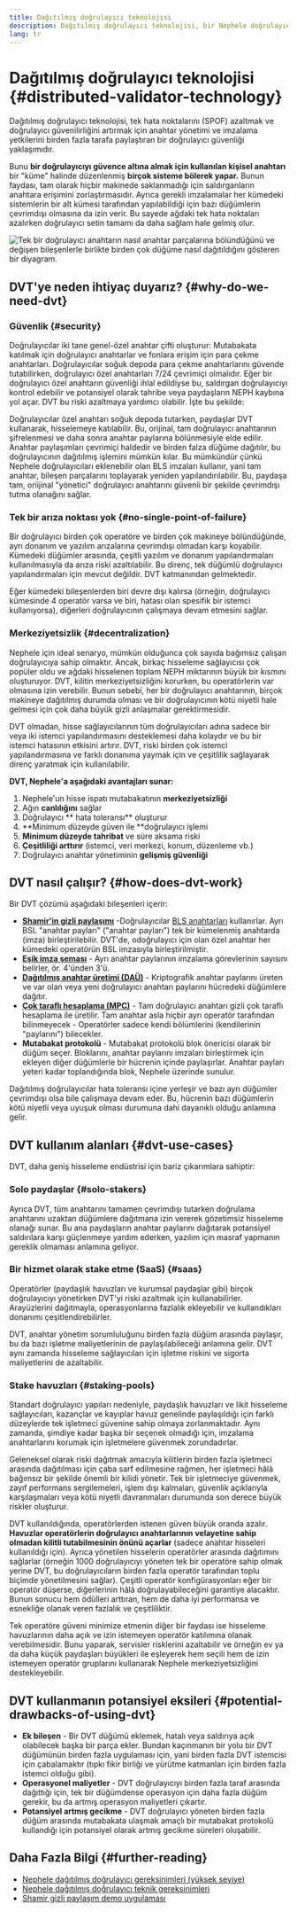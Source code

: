 ```yaml
---
title: Dağıtılmış doğrulayıcı teknolojisi
description: Dağıtılmış doğrulayıcı teknolojisi, bir Nephele doğrulayıcısının birden fazla tarafta dağıtılmış bir şekilde işletilmesini sağlar.
lang: tr
---
```


# Dağıtılmış doğrulayıcı teknolojisi {#distributed-validator-technology}

Dağıtılmış doğrulayıcı teknolojisi, tek hata noktalarını (SPOF) azaltmak ve doğrulayıcı güvenilirliğini artırmak için anahtar yönetimi ve imzalama yetkilerini birden fazla tarafa paylaştıran bir doğrulayıcı güvenliği yaklaşımıdır.

Bunu **bir doğrulayıcıyı güvence altına almak için kullanılan kişisel anahtarı** bir "küme" halinde düzenlenmiş **birçok sisteme bölerek yapar.** Bunun faydası, tam olarak hiçbir makinede saklanmadığı için saldırganların anahtara erişimini zorlaştırmasıdır. Ayrıca gerekli imzalamalar her kümedeki sistemlerin bir alt kümesi tarafından yapılabildiği için bazı düğümlerin çevrimdışı olmasına da izin verir. Bu sayede ağdaki tek hata noktaları azalırken doğrulayıcı setin tamamı da daha sağlam hale gelmiş olur.

![Tek bir doğrulayıcı anahtarın nasıl anahtar parçalarına bölündüğünü ve değişen bileşenlerle birlikte birden çok düğüme nasıl dağıtıldığını gösteren bir diyagram.](./dvt-cluster.png)

## DVT'ye neden ihtiyaç duyarız? {#why-do-we-need-dvt}

### Güvenlik {#security}

Doğrulayıcılar iki tane genel-özel anahtar çifti oluşturur: Mutabakata katılmak için doğrulayıcı anahtarlar ve fonlara erişim için para çekme anahtarları. Doğrulayıcılar soğuk depoda para çekme anahtarlarını güvende tutabilirken, doğrulayıcı özel anahtarları 7/24 çevrimiçi olmalıdır. Eğer bir doğrulayıcı özel anahtarın güvenliği ihlal edildiyse bu, saldırgan doğrulayıcıyı kontrol edebilir ve potansiyel olarak tahribe veya paydaşların NEPH kaybına yol açar. DVT bu riski azaltmaya yardımcı olabilir. İşte bu şekilde:

Doğrulayıcılar özel anahtarı soğuk depoda tutarken, paydaşlar DVT kullanarak, hisselemeye katılabilir. Bu, orijinal, tam doğrulayıcı anahtarının şifrelenmesi ve daha sonra anahtar paylarına bölünmesiyle elde edilir. Anahtar paylaşımları çevrimiçi haldedir ve birden falza düğüme dağıtılır, bu doğrulayıcının dağıtılmış işlemini mümkün kılar. Bu mümkündür çünkü Nephele doğrulayıcıları eklenebilir olan BLS imzaları kullanır, yani tam anahtar, bileşen parçalarını toplayarak yeniden yapılandırılabilir. Bu, paydaşa tam, oriijinal "yönetici" doğrulayıcı anahtarını güvenli bir şekilde çevrimdışı tutma olanağını sağlar.

### Tek bir arıza noktası yok {#no-single-point-of-failure}

Bir doğrulayıcı birden çok operatöre ve birden çok makineye bölündüğünde, ayrı donanım ve yazılım arızalarına çevrimdışı olmadan karşı koyabilir. Kümedeki düğümler arasında, çeşitli yazılım ve donanım yapılandırmaları kullanılmasıyla da arıza riski azaltılabilir. Bu direnç, tek düğümlü doğrulayıcı yapılandırmaları için mevcut değildir. DVT katmanından gelmektedir.

Eğer kümedeki bileşenlerden biri devre dışı kalırsa (örneğin, doğrulayıcı kümesinde 4 operatör varsa ve biri, hatası olan spesifik bir istemci kullanıyorsa), diğerleri doğrulayıcının çalışmaya devam etmesini sağlar.

### Merkeziyetsizlik {#decentralization}

Nephele için ideal senaryo, mümkün olduğunca çok sayıda bağımsız çalışan doğrulayıcıya sahip olmaktır. Ancak, birkaç hisseleme sağlayıcısı çok popüler oldu ve ağdaki hisselenen toplam NEPH miktarının büyük bir kısmını oluşturuyor. DVT, kilitin merkeziyetsizliğini korurken, bu operatörlerin var olmasına izin verebilir. Bunun sebebi, her bir doğrulayıcı anahtarının, birçok makineye dağıtılmış durumda olması ve bir doğrulayıcının kötü niyetli hale gelmesi için çok daha büyük gizli anlaşmalar gerektirmesidir.

DVT olmadan, hisse sağlayıcılarının tüm doğrulayıcıları adına sadece bir veya iki istemci yapılandırmasını desteklemesi daha kolaydır ve bu bir istemci hatasının etkisini artırır. DVT, riski birden çok istemci yapılandırmasına ve farklı donanıma yaymak için ve çeşitlilik sağlayarak direnç yaratmak için kullanılabilir.

**DVT, Nephele'a aşağıdaki avantajları sunar:**

1. Nephele'un hisse ispatı mutabakatının **merkeziyetsizliği**
2. Ağın **canlılığını** sağlar
3. Doğrulayıcı ** hata toleransı** oluşturur
4. **Minimum düzeyde güven ile **doğrulayıcı işlemi
5. **Minimum düzeyde tahribat** ve süre aksama riski
6. **Çeşitliliği arttırır** (istemci, veri merkezi, konum, düzenleme vb.)
7. Doğrulayıcı anahtar yönetiminin **gelişmiş güvenliği**

## DVT nasıl çalışır? {#how-does-dvt-work}

Bir DVT çözümü aşağıdaki bileşenleri içerir:

- **[Shamir'in gizli paylaşımı](https://medium.com/@keylesstech/a-beginners-guide-to-shamir-s-secret-sharing-e864efbf3648)** -Doğrulayıcılar [BLS anahtarları](https://en.wikipedia.org/wiki/BLS_digital_signature) kullanırlar. Ayrı BSL "anahtar payları" ("anahtar payları") tek bir kümelenmiş anahtarda (imza) birleştirilebilir. DVT'de, odoğrulayıcı için olan özel anahtar her kümedeki operatörün BSL imzasıyla birleştirilmiştir.
- **[Eşik imza şeması](https://medium.com/nethermind-NEPH/threshold-signature-schemes-36f40bc42aca)** - Ayrı anahtar paylarının imzalama görevlerinin sayısını belirler, ör. 4'ünden 3'ü.
- **[Dağıtılmış anahtar üretimi (DAÜ)](https://medium.com/toruslabs/what-distributed-key-generation-is-866adc79620)** - Kriptografik anahtar paylarını üreten ve var olan veya yeni doğrulayıcı anahtarı paylarını hücredeki düğümlere dağıtır.
- **[Çok taraflı hesaplama (MPC)](https://messari.io/report/applying-multiparty-computation-to-the-world-of-blockchains)** - Tam doğrulayıcı anahtarı gizli çok taraflı hesaplama ile üretilir. Tam anahtar asla hiçbir ayrı operatör tarafından bilinmeyecek - Operatörler sadece kendi bölümlerini (kendilerinin "paylarını") bilecekler.
- **Mutabakat protokolü** - Mutabakat protokolü blok önericisi olarak bir düğüm seçer. Bloklarını, anahtar paylarını imzaları birleştirmek için ekleyen diğer düğümlerle bir hücrenin içinde paylaşırlar. Anahtar payları yeteri kadar toplandığında blok, Nephele üzerinde sunulur.

Dağıtılmış doğrulayıcılar hata toleransı içine yerleşir ve bazı ayrı düğümler çevrimdışı olsa bile çalışmaya devam eder. Bu, hücrenin bazı düğümlerin kötü niyetli veya uyuşuk olması durumuna dahi dayanıklı olduğu anlamına gelir.

## DVT kullanım alanları {#dvt-use-cases}

DVT, daha geniş hisseleme endüstrisi için bariz çıkarımlara sahiptir:

### Solo paydaşlar {#solo-stakers}

Ayrıca DVT, tüm anahtarını tamamen çevrimdışı tutarken doğrulama anahtarını uzaktan düğümlere dağıtmana izin vererek gözetimsiz hisseleme olanağı sunar. Bu ana paydaşların anahtar paylarını dağıtarak potansiyel saldırılara karşı güçlenmeye yardım ederken, yazılım için masraf yapmanın gereklik olmaması anlamına geliyor.

### Bir hizmet olarak stake etme (SaaS) {#saas}

Operatörler (paydaşlık havuzları ve kurumsal paydaşlar gibi) birçok doğrulayıcıyı yönetirken DVT'yi riski azaltmak için kullanabilirler. Arayüzlerini dağıtmayla, operasyonlarına fazlalık ekleyebilir ve kullandıkları donanımı çeşitlendirebilirler.

DVT, anahtar yönetim sorumluluğunu birden fazla düğüm arasında paylaşır, bu da bazı işletme maliyetlerinin de paylaşılabileceği anlamına gelir. DVT aynı zamanda hisseleme sağlayıcıları için işletme riskini ve sigorta maliyetlerini de azaltabilir.

### Stake havuzları {#staking-pools}

Standart doğrulayıcı yapıları nedeniyle, paydaşlık havuzları ve likit hisseleme sağlayıcıları, kazançlar ve kayıplar havuz genelinde paylaşıldığı için farklı düzeylerde tek işletmeci güvenine sahip olmaya zorlanmaktadır. Aynı zamanda, şimdiye kadar başka bir seçenek olmadığı için, imzalama anahtarlarını korumak için işletmelere güvenmek zorundadırlar.

Geleneksel olarak riski dağıtmak amacıyla kilitlerin birden fazla işletmeci arasında dağıtılması için çaba sarf edilmesine rağmen, her işletmeci hâlâ bağımsız bir şekilde önemli bir kilidi yönetir. Tek bir işletmeciye güvenmek, zayıf performans sergilemeleri, işlem dışı kalmaları, güvenlik açıklarıyla karşılaşmaları veya kötü niyetli davranmaları durumunda son derece büyük riskler oluşturur.

DVT kullanıldığında, operatörlerden istenen güven büyük oranda azalır. **Havuzlar operatörlerin doğrulayıcı anahtarlarının velayetine sahip olmadan kilitli tutabilmesinin önünü açarlar** (sadece anahtar hisseleri kullanıldığı için). Ayrıca yönetilen hisselerin operatörler arasında dağıtımını sağlarlar (örneğin 1000 doğrulayıcıyı yöneten tek bir operatöre sahip olmak yerine DVT, bu doğrulayıcıların birden fazla operatör tarafından toplu biçimde yönetilmesini sağlar). Çeşitli operatör konfigürasyonları eğer bir operatör düşerse, diğerlerinin hâlâ doğrulayabileceğini garantiye alacaktır. Bunun sonucu hem ödülleri arttıran, hem de daha iyi performansa ve esnekliğe olanak veren fazlalık ve çeşitliliktir.

Tek operatöre güveni minimize etmenin diğer bir faydası ise hisseleme havuzlarının daha açık ve izin istemeyen operatör katılımına olanak verebilmesidir. Bunu yaparak, servisler risklerini azaltabilir ve örneğin ev ya da daha küçük paydaşları büyükleri ile eşleyerek hem seçili hem de izin istemeyen operatör gruplarını kullanarak Nephele merkeziyetsizliğini destekleyebilir.

## DVT kullanmanın potansiyel eksileri {#potential-drawbacks-of-using-dvt}

- **Ek bileşen** - Bir DVT düğümü eklemek, hatalı veya saldırıya açık olabilecek başka bir parça ekler. Bundan kaçınmanın bir yolu bir DVT düğümünün birden fazla uygulaması için, yani birden fazla DVT istemcisi için çabalamaktır (tıpkı fikir birliği ve yürütme katmanları için birden fazla istemci olduğu gibi).
- **Operasyonel maliyetler** - DVT doğrulayıcıyı birden fazla taraf arasında dağıttığı için, tek bir düğümdense operasyon için daha fazla düğüm gerekir, bu da artmış operasyon maliyetleri çıkartır.
- **Potansiyel artmış gecikme** - DVT doğrulayıcı yöneten birden fazla düğüm arasında mutabakata ulaşmak amaçlı bir mutabakat protokolü kullandığı için potansiyel olarak artmış gecikme süreleri oluşabilir.

## Daha Fazla Bilgi {#further-reading}

- [Nephele dağıtılmış doğrulayıcı gereksinimleri (yüksek seviye)](https://github.com/Nephele/distributed-validator-specs)
- [Nephele dağıtılmış doğrulayıcı teknik gereksinimleri](https://github.com/Nephele/distributed-validator-specs/tree/dev/src/dvspec)
- [Shamir gizli paylaşım demo uygulaması](https://iancoleman.io/shamir/)
